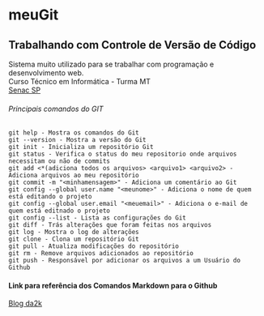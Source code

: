 # meuGit
## Trabalhando com Controle de Versão de Código
Sistema muito utilizado para se trabalhar com programação e desenvolvimento web.  
Curso Técnico em Informática -   Turma MT  
[Senac SP](http://sp.senac.br)  
  
  
###### Principais comandos do GIT
```
git help - Mostra os comandos do Git
git --version - Mostra a versão do Git
git init - Inicializa um repositório Git
git status - Verifica o status do meu repositorio onde arquivos necessitam ou não de commits
git add <*(adiciona todos os arquivos> <arquivo1> <arquivo2> - Adiciona arquivos ao meu repositório
git commit -m "<minhamensagem>" - Adiciona um comentário ao Git
git config --global user.name "<meunome>" - Adiciona o nome de quem está editando o projeto
git config --global user.email "<meuemail>" - Adiciona o e-mail de quem está editnado o projeto
git config --list - Lista as configurações do Git
git diff - Trás alterações que foram feitas nos arquivos
git log - Mostra o log de alterações
git clone - Clona um repositório Git
git pull - Atualiza modificações do repositório
git rm - Remove arquivos adicionados ao repositório
git push - Responsável por adicionar os arquivos a um Usuário do Github
```
  
#### Link para referência dos Comandos Markdown para o Github
[Blog da2k](https://blog.da2k.com.br/2015/02/08/aprenda-markdown/)
